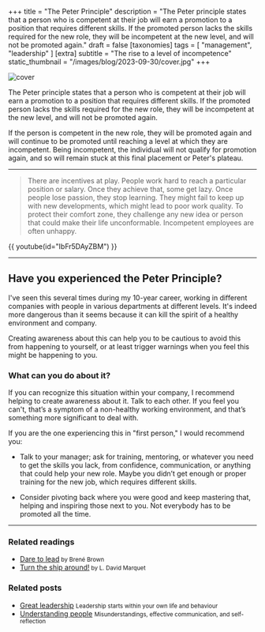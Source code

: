+++
title = "The Peter Principle"
description = "The Peter principle states that a person who is competent at their job will earn a promotion to a position that requires different skills. If the promoted person lacks the skills required for the new role, they will be incompetent at the new level, and will not be promoted again."
draft = false
[taxonomies]
tags = [ "management", "leadership" ]
[extra]
subtitle = "The rise to a level of incompetence"
static_thumbnail = "/images/blog/2023-09-30/cover.jpg"
+++

![cover](/images/blog/2023-09-30/cover.jpg)

The Peter principle states that a person who is competent at their job will earn a promotion to a position that requires different skills. If the promoted person lacks the skills required for the new role, they will be incompetent at the new level, and will not be promoted again.

<!-- more -->

If the person is competent in the new role, they will be promoted again and will continue to be promoted until reaching a level at which they are incompetent. Being incompetent, the individual will not qualify for promotion again, and so will remain stuck at this final placement or Peter's plateau.

---

> There are incentives at play. People work hard to reach a particular position or salary. Once they achieve that, some get lazy. Once people lose passion, they stop learning. They might fail to keep up with new developments, which might lead to poor work quality. To protect their comfort zone, they challenge any new idea or person that could make their life unconformable. Incompetent employees are often unhappy.

{{ youtube(id="IbFr5DAyZBM") }}

---

## Have you experienced the Peter Principle?

I've seen this several times during my 10-year career, working in different companies with people in various departments at different levels. It's indeed more dangerous than it seems because it can kill the spirit of a healthy environment and company.

Creating awareness about this can help you to be cautious to avoid this from happening to yourself, or at least trigger warnings when you feel this might be happening to you.

### What can you do about it?

If you can recognize this situation within your company, I recommend helping to create awareness about it. Talk to each other. If you feel you can't, that’s a symptom of a non-healthy working environment, and that’s something more significant to deal with.

If you are the one experiencing this in "first person," I would recommend you:

- Talk to your manager; ask for training, mentoring, or whatever you need to get the skills you lack, from confidence, communication, or anything that could help your new role. Maybe you didn’t get enough or proper training for the new job, which requires different skills.

- Consider pivoting back where you were good and keep mastering that, helping and inspiring those next to you. Not everybody has to be promoted all the time.

---

### Related readings

- [Dare to lead](/readings/dare-to-lead/)<small> by Brené Brown</small>
- [Turn the ship around!](/readings/turn-the-ship-around/)<small> by L. David Marquet</small>

### Related posts

- [Great leadership](/blog/great-leadership) <small>Leadership starts within your own life and behaviour</small>
- [Understanding people](/blog/understanding-people) <small>Misunderstandings, effective communication, and self-reflection</small>
